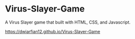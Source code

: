 # Virus-Slayer-Game
A Virus Slayer game that built with HTML, CSS, and Javascript.

https://dwiarfian12.github.io/Virus-Slayer-Game
